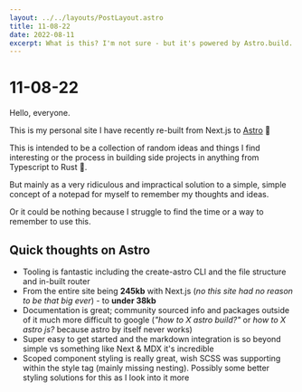 ```yaml
---
layout: ../../layouts/PostLayout.astro
title: 11-08-22
date: 2022-08-11
excerpt: What is this? I'm not sure - but it's powered by Astro.build.
---
```


# 11-08-22

Hello, everyone.

This is my personal site I have recently re-built from Next.js to [Astro](https://astro.build) 🚀

This is intended to be a collection of random ideas and things I find interesting or the process in building side projects in anything from Typescript to Rust 🦀. 

But mainly as a very ridiculous and impractical solution to a simple, simple concept of a notepad for myself to remember my thoughts and ideas.

Or it could be nothing because I struggle to find the time or a way to remember to use this.

## Quick thoughts on Astro
- Tooling is fantastic including the create-astro CLI and the file structure and in-built router
- From the entire site being __245kb__ with Next.js (*no this site had no reason to be that big ever*) - to __under 38kb__
- Documentation is great; community sourced info and packages outside of it much more difficult to google (*"how to X astro build?"* or *how to X astro js?* because astro by itself never works)
- Super easy to get started and the markdown integration is so beyond simple vs something like Next & MDX it's incredible
- Scoped component styling is really great, wish SCSS was supporting within the style tag (mainly missing nesting). Possibly some better styling solutions for this as I look into it more